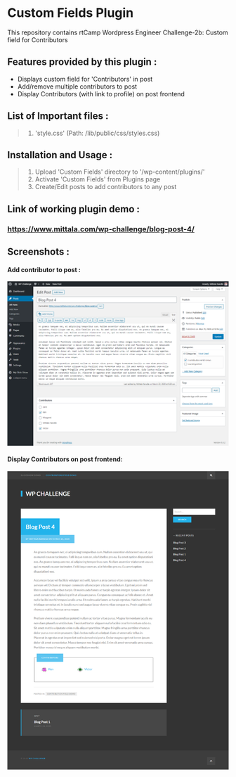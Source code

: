 # Custom Fields Plugin
  This repository contains rtCamp Wordpress Engineer Challenge-2b: Custom field for Contributors

## Features provided by this plugin :
* Displays custom field for 'Contributors' in post 
* Add/remove multiple contributors to post
* Display Contributors (with link to profile) on post frontend

## List of Important files :
>1. 'style.css' (Path: /lib/public/css/styles.css)

## Installation and Usage :
>1. Upload 'Custom Fields' directory to '/wp-content/plugins/' 
>2. Activate 'Custom Fields' from Plugins page
>3. Create/Edit posts to add contributors to any post 

##  Link of working plugin demo :

###  **https://www.mittala.com/wp-challenge/blog-post-4/**
  
## Screenshots :
#### Add contributor to post :
![Contributors Metaox](lib/public/images/01-contributors-metabox.png)

#### Display Contributors on post frontend:
![Contributors Field on Post](lib/public/images/02-contributors-field-on-post.png)
